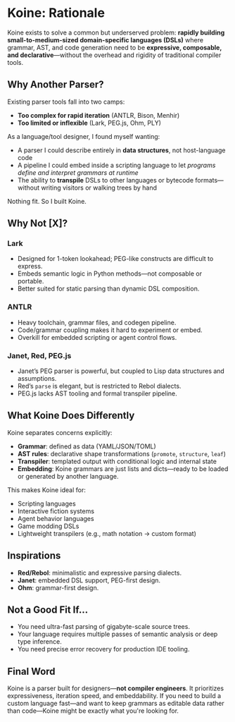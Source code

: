 # Koine: Rationale

Koine exists to solve a common but underserved problem: **rapidly building small-to-medium-sized domain-specific languages (DSLs)** where grammar, AST, and code generation need to be **expressive, composable, and declarative**—without the overhead and rigidity of traditional compiler tools.

## Why Another Parser?

Existing parser tools fall into two camps:

- **Too complex for rapid iteration** (ANTLR, Bison, Menhir)
- **Too limited or inflexible** (Lark, PEG.js, Ohm, PLY)

As a language/tool designer, I found myself wanting:

- A parser I could describe entirely in **data structures**, not host-language code
- A pipeline I could embed inside a scripting language to let _programs define and interpret grammars at runtime_
- The ability to **transpile** DSLs to other languages or bytecode formats—without writing visitors or walking trees by hand

Nothing fit. So I built Koine.

## Why Not [X]?

### Lark

- Designed for 1-token lookahead; PEG-like constructs are difficult to express.
- Embeds semantic logic in Python methods—not composable or portable.
- Better suited for static parsing than dynamic DSL composition.

### ANTLR

- Heavy toolchain, grammar files, and codegen pipeline.
- Code/grammar coupling makes it hard to experiment or embed.
- Overkill for embedded scripting or agent control flows.

### Janet, Red, PEG.js

- Janet’s PEG parser is powerful, but coupled to Lisp data structures and assumptions.
- Red’s `parse` is elegant, but is restricted to Rebol dialects.
- PEG.js lacks AST tooling and formal transpiler pipeline.

## What Koine Does Differently

Koine separates concerns explicitly:

- **Grammar**: defined as data (YAML/JSON/TOML)
- **AST rules**: declarative shape transformations (`promote`, `structure`, `leaf`)
- **Transpiler**: templated output with conditional logic and internal state
- **Embedding**: Koine grammars are just lists and dicts—ready to be loaded or generated by another language.

This makes Koine ideal for:

- Scripting languages
- Interactive fiction systems
- Agent behavior languages
- Game modding DSLs
- Lightweight transpilers (e.g., math notation → custom format)

## Inspirations

- **Red/Rebol**: minimalistic and expressive parsing dialects.
- **Janet**: embedded DSL support, PEG-first design.
- **Ohm**: grammar-first design.

## Not a Good Fit If…

- You need ultra-fast parsing of gigabyte-scale source trees.
- Your language requires multiple passes of semantic analysis or deep type inference.
- You need precise error recovery for production IDE tooling.

## Final Word

Koine is a parser built for designers—**not compiler engineers**. It prioritizes expressiveness, iteration speed, and embeddability. If you need to build a custom language fast—and want to keep grammars as editable data rather than code—Koine might be exactly what you're looking for.
